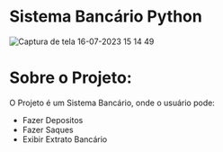 # Sistema Bancário Python
![Captura de tela 16-07-2023 15 14 49](https://github.com/PedroAugusto2004/sisitema-bancario-Python/assets/104571614/5ad4c688-c13d-447c-922b-f048a939b026)

# Sobre o Projeto:

O Projeto é um Sistema Bancário, onde o usuário pode:

* Fazer Depositos
* Fazer Saques
* Exibir Extrato Bancário
